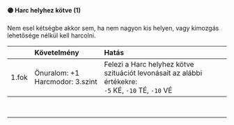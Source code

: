 #### 🟣 Harc helyhez kötve (1)

Nem esel kétségbe akkor sem, ha nem nagyon kis helyen, vagy kimozgás lehetősége nélkül kell harcolni.

| |  Követelmény | Hatás  |
| :----------- | :----------- | :----------- |
| 1.fok | Önuralom:&nbsp;+1<br />Harcmodor:&nbsp;3.szint | Felezi a Harc helyhez kötve szituációt levonásait az alábbi értékekre:<br />`-5` KÉ, `-10` TÉ, `-10` VÉ |

<br />

---
